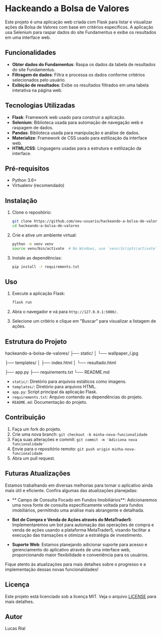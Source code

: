 # Hackeando a Bolsa de Valores

Este projeto é uma aplicação web criada com Flask para listar e visualizar ações da Bolsa de Valores com base em critérios específicos. A aplicação usa Selenium para raspar dados do site Fundamentus e exibe os resultados em uma interface web.

## Funcionalidades

- **Obter dados do Fundamentus**: Raspa os dados da tabela de resultados do site Fundamentus.
- **Filtragem de dados**: Filtra e processa os dados conforme critérios selecionados pelo usuário.
- **Exibição de resultados**: Exibe os resultados filtrados em uma tabela interativa na página web.

## Tecnologias Utilizadas

- **Flask**: Framework web usado para construir a aplicação.
- **Selenium**: Biblioteca usada para automação de navegação web e raspagem de dados.
- **Pandas**: Biblioteca usada para manipulação e análise de dados.
- **Materialize**: Framework de CSS usado para estilização da interface web.
- **HTML/CSS**: Linguagens usadas para a estrutura e estilização da interface.

## Pré-requisitos

- Python 3.6+
- Virtualenv (recomendado)

## Instalação

1. Clone o repositório:

    ```bash
    git clone https://github.com/seu-usuario/hackeando-a-bolsa-de-valores.git
    cd hackeando-a-bolsa-de-valores
    ```

2. Crie e ative um ambiente virtual:

    ```bash
    python -m venv venv
    source venv/bin/activate  # No Windows, use `venv\Scripts\activate`
    ```

3. Instale as dependências:

    ```bash
    pip install -r requirements.txt
    ```

## Uso

1. Execute a aplicação Flask:

    ```bash
    flask run
    ```

2. Abra o navegador e vá para `http://127.0.0.1:5000/`.

3. Selecione um critério e clique em "Buscar" para visualizar a listagem de ações.

## Estrutura do Projeto

hackeando-a-bolsa-de-valores/
├── static/
│ └── wallpaper_I.jpg

├── templates/
│ ├── index.html
│ └── resultado.html

├── app.py
├── requirements.txt
└── README.md


- `static/`: Diretório para arquivos estáticos como imagens.
- `templates/`: Diretório para arquivos HTML.
- `app.py`: Script principal da aplicação Flask.
- `requirements.txt`: Arquivo contendo as dependências do projeto.
- `README.md`: Documentação do projeto.

## Contribuição

1. Faça um fork do projeto.
2. Crie uma nova branch: `git checkout -b minha-nova-funcionalidade`
3. Faça suas alterações e commit: `git commit -m 'Adiciona nova funcionalidade'`
4. Envie para o repositório remoto: `git push origin minha-nova-funcionalidade`
5. Abra um pull request.

## Futuras Atualizações

Estamos trabalhando em diversas melhorias para tornar o aplicativo ainda mais útil e eficiente. Confira algumas das atualizações planejadas:

- ** Campo de Consulta Focado em Fundos Imobiliários**: Adicionaremos uma nova fonte de consulta especificamente voltada para fundos imobiliários, permitindo uma análise mais abrangente e detalhada.

- **Bot de Compra e Venda de Ações através do MetaTrader5**: Implementaremos um bot para automação das operações de compra e venda de ações usando a plataforma MetaTrader5, visando facilitar a execução das transações e otimizar a estratégia de investimento.

- **Suporte Web**: Estamos planejando adicionar suporte para acesso e gerenciamento do aplicativo através de uma interface web, proporcionando maior flexibilidade e conveniência para os usuários.

Fique atento às atualizações para mais detalhes sobre o progresso e a implementação dessas novas funcionalidades!


## Licença

Este projeto está licenciado sob a licença MIT. Veja o arquivo [LICENSE](LICENSE) para mais detalhes.


## Autor
Lucas Rial
